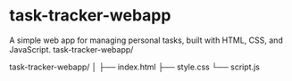 # task-tracker-webapp
A simple web app for managing personal tasks, built with HTML, CSS, and JavaScript.
task-tracker-webapp/

task-tracker-webapp/
│
├── index.html
├── style.css
└── script.js
